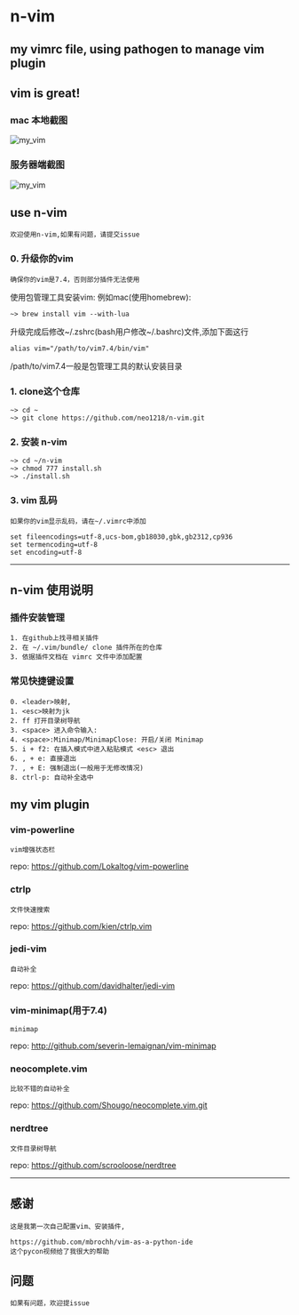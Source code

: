 # n-vim
## my vimrc file, using pathogen to manage vim plugin

## vim is great!
### mac 本地截图
![my_vim](http://7xj431.com1.z0.glb.clouddn.com/屏幕快照%202015-09-18%20上午11.03.55.png) <br/>

### 服务器端截图
![my_vim](http://7xj431.com1.z0.glb.clouddn.com/屏幕快照%202015-09-24%20上午12.45.15.png) <br/>

## use n-vim

    欢迎使用n-vim,如果有问题，请提交issue

### 0. 升级你的vim

    确保你的vim是7.4，否则部分插件无法使用

使用包管理工具安装vim: 例如mac(使用homebrew):

    ~> brew install vim --with-lua

升级完成后修改~/.zshrc(bash用户修改~/.bashrc)文件,添加下面这行

    alias vim="/path/to/vim7.4/bin/vim"

/path/to/vim7.4一般是包管理工具的默认安装目录

### 1. clone这个仓库

    ~> cd ~
    ~> git clone https://github.com/neo1218/n-vim.git

### 2. 安装 n-vim

    ~> cd ~/n-vim
    ~> chmod 777 install.sh
    ~> ./install.sh

### 3. vim 乱码

    如果你的vim显示乱码，请在~/.vimrc中添加

    set fileencodings=utf-8,ucs-bom,gb18030,gbk,gb2312,cp936
    set termencoding=utf-8
    set encoding=utf-8

<hr/>

## n-vim 使用说明
### 插件安装管理

    1. 在github上找寻相关插件
    2. 在 ~/.vim/bundle/ clone 插件所在的仓库
    3. 依据插件文档在 vimrc 文件中添加配置

### 常见快捷键设置

    0. <leader>映射,
    1. <esc>映射为jk
    2. ff 打开目录树导航
    3. <space> 进入命令输入:
    4. <space>:Minimap/MinimapClose: 开启/关闭 Minimap
    5. i + f2: 在插入模式中进入粘贴模式 <esc> 退出
    6. , + e: 直接退出
    7. , + E: 强制退出(一般用于无修改情况)
    8. ctrl-p: 自动补全选中


## my vim plugin

### vim-powerline

    vim增强状态栏

repo: https://github.com/Lokaltog/vim-powerline <br/>

### ctrlp

    文件快速搜索

repo: https://github.com/kien/ctrlp.vim <br/>


### jedi-vim

    自动补全

repo: https://github.com/davidhalter/jedi-vim <br/>


### vim-minimap(用于7.4)

    minimap

repo: http://github.com/severin-lemaignan/vim-minimap <br/>


### neocomplete.vim

    比较不错的自动补全

repo:  https://github.com/Shougo/neocomplete.vim.git <br/>

### nerdtree

    文件目录树导航

repo: https://github.com/scrooloose/nerdtree <br/>

<hr/>

## 感谢

    这是我第一次自己配置vim、安装插件,

    https://github.com/mbrochh/vim-as-a-python-ide
    这个pycon视频给了我很大的帮助

## 问题

    如果有问题，欢迎提issue

